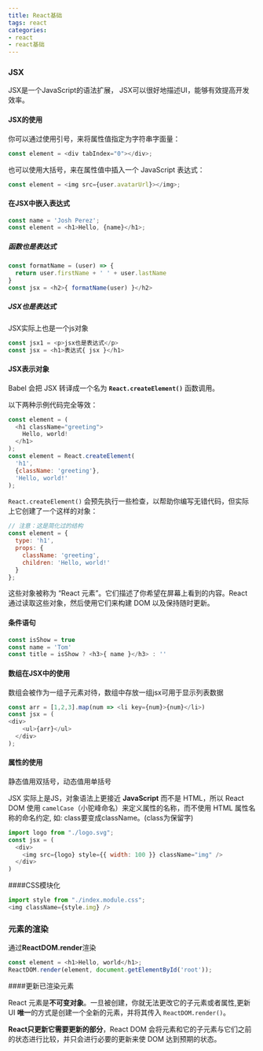 ```yaml
---
title: React基础
tags: react
categories:
- react
- react基础
---
```


### JSX

JSX是一个JavaScript的语法扩展， JSX可以很好地描述UI，能够有效提高开发效率。 

#### JSX的使用

你可以通过使用引号，来将属性值指定为字符串字面量：

```js
const element = <div tabIndex="0"></div>;
```

也可以使用大括号，来在属性值中插入一个 JavaScript 表达式：

```js
const element = <img src={user.avatarUrl}></img>;
```

#### 在JSX中嵌入表达式

```js
const name = 'Josh Perez';
const element = <h1>Hello, {name}</h1>;
```

##### 函数也是表达式

```js
const formatName = (user) => {
  return user.firstName + ' ' + user.lastName
}
const jsx = <h2>{ formatName(user) }</h2>
```

##### JSX也是表达式

JSX实际上也是一个js对象

```js
const jsx1 = <p>jsx也是表达式</p>
const jsx = <h1>表达式{ jsx }</h1>
```

#### JSX表示对象

Babel 会把 JSX 转译成一个名为 **`React.createElement()`** 函数调用。

以下两种示例代码完全等效：

```js
const element = (
  <h1 className="greeting">
    Hello, world!
  </h1>
);
const element = React.createElement(
  'h1',
  {className: 'greeting'},
  'Hello, world!'
);
```

`React.createElement()` 会预先执行一些检查，以帮助你编写无错代码，但实际上它创建了一个这样的对象：

```js
// 注意：这是简化过的结构
const element = {
  type: 'h1',
  props: {
    className: 'greeting',
    children: 'Hello, world!'
  }
};
```

这些对象被称为 “React 元素”。它们描述了你希望在屏幕上看到的内容。React 通过读取这些对象，然后使用它们来构建 DOM 以及保持随时更新。

#### 条件语句

```js
const isShow = true
const name = 'Tom'
const title = isShow ? <h3>{ name }</h3> : ''
```

#### 数组在JSX中的使用

数组会被作为一组子元素对待，数组中存放一组jsx可用于显示列表数据 

```js
const arr = [1,2,3].map(num => <li key={num}>{num}</li>)
const jsx = (
<div>
    <ul>{arr}</ul>
  </div>
);
```

#### 属性的使用

静态值用双括号，动态值用单括号

JSX 实际上是JS，对象语法上更接近 **JavaScript** 而不是 HTML，所以 React DOM 使用 `camelCase`（小驼峰命名）来定义属性的名称，而不使用 HTML 属性名称的命名约定, 如: class要变成className。(class为保留字)

```js
import logo from "./logo.svg";
const jsx = (
  <div>
    <img src={logo} style={{ width: 100 }} className="img" />
  </div>
)
```

####CSS模块化

```js
import style from "./index.module.css";
<img className={style.img} />
```

### 元素的渲染

通过**ReactDOM.render**渲染

```js
const element = <h1>Hello, world</h1>;
ReactDOM.render(element, document.getElementById('root'));
```

####更新已渲染元素

React 元素是**不可变对象**。一旦被创建，你就无法更改它的子元素或者属性,更新 UI **唯一**的方式是创建一个全新的元素，并将其传入 `ReactDOM.render()`。

**React只更新它需要更新的部分**，React DOM 会将元素和它的子元素与它们之前的状态进行比较，并只会进行必要的更新来使 DOM 达到预期的状态。